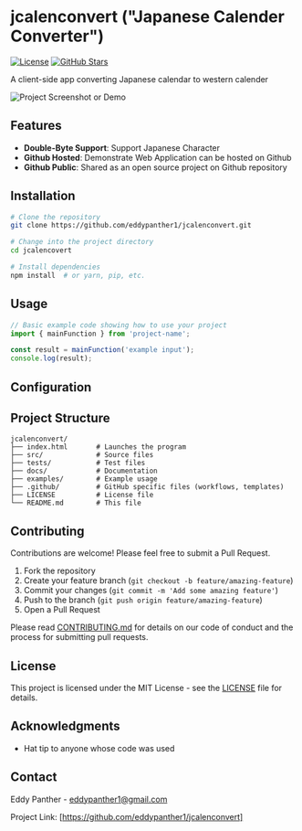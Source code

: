 # jcalenconvert ("Japanese Calender Converter")

[![License](https://img.shields.io/badge/License-MIT-blue.svg)](LICENSE)
[![GitHub Stars](https://img.shields.io/github/stars/yourusername/project-name.svg)](https://github.com/eddypanther1/LPC)

A client-side app converting Japanese calendar to western calender

![Project Screenshot or Demo](images/screenshot.png)

## Features

- **Double-Byte Support**: Support Japanese Character 
- **Github Hosted**: Demonstrate Web Application can be hosted on Github
- **Github Public**: Shared as an open source project on Github repository

## Installation

```bash
# Clone the repository
git clone https://github.com/eddypanther1/jcalenconvert.git

# Change into the project directory
cd jcalencovert

# Install dependencies
npm install  # or yarn, pip, etc.
```

## Usage

```javascript
// Basic example code showing how to use your project
import { mainFunction } from 'project-name';

const result = mainFunction('example input');
console.log(result);
```


## Configuration

## Project Structure

```
jcalenconvert/
├── index.html       # Launches the program
├── src/             # Source files
├── tests/           # Test files
├── docs/            # Documentation
├── examples/        # Example usage
├── .github/         # GitHub specific files (workflows, templates)
├── LICENSE          # License file
└── README.md        # This file
```

## Contributing

Contributions are welcome! Please feel free to submit a Pull Request.

1. Fork the repository
2. Create your feature branch (`git checkout -b feature/amazing-feature`)
3. Commit your changes (`git commit -m 'Add some amazing feature'`)
4. Push to the branch (`git push origin feature/amazing-feature`)
5. Open a Pull Request

Please read [CONTRIBUTING.md](CONTRIBUTING.md) for details on our code of conduct and the process for submitting pull requests.

## License

This project is licensed under the MIT License - see the [LICENSE](LICENSE) file for details.

## Acknowledgments

- Hat tip to anyone whose code was used


## Contact

Eddy Panther -  eddypanther1@gmail.com

Project Link: [https://github.com/eddypanther1/jcalenconvert]
